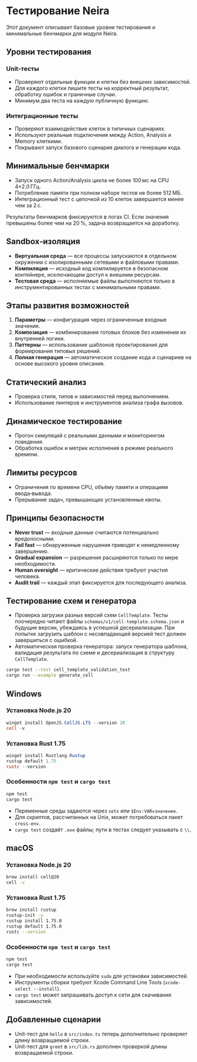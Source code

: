# Тестирование Neira

<!-- neira:meta
id: NEI-20250317-120300-testing-cell-template
intent: docs
summary: Обновлена ссылка на JSON-схему cell-template в разделе тестирования.
-->

Этот документ описывает базовые уровни тестирования и минимальные бенчмарки для модуля Neira.

## Уровни тестирования

### Unit-тесты

- Проверяют отдельные функции и клетки без внешних зависимостей.
- Для каждого клетки пишите тесты на корректный результат, обработку ошибок и граничные случаи.
- Минимум два теста на каждую публичную функцию.

### Интеграционные тесты

- Проверяют взаимодействие клеток в типичных сценариях.
- Используют реальные подключения между Action, Analysis и Memory клеткими.
- Покрывают запуск базового сценария диалога и генерации кода.

## Минимальные бенчмарки

- Запуск одного Action/Analysis цикла не более 100 мс на CPU 4×2.0 ГГц.
- Потребление памяти при полном наборе тестов не более 512 МБ.
- Интеграционный тест с цепочкой из 10 клеток завершается менее чем за 2 с.

Результаты бенчмарков фиксируются в логах CI. Если значения превышены более чем на 20 %, задача возвращается на доработку.

## Sandbox‑изоляция

- **Виртуальная среда** — все процессы запускаются в отдельном окружении с изолированными сетевыми и файловыми правами.
- **Компиляция** — исходный код компилируется в безопасном контейнере, исключающем доступ к внешним ресурсам.
- **Тестовая среда** — исполняемые файлы выполняются только в инструментированных тестах с минимальными правами.

## Этапы развития возможностей

1. **Параметры** — конфигурация через ограниченные входные значения.
2. **Композиция** — комбинирование готовых блоков без изменения их внутренней логики.
3. **Паттерны** — использование шаблонов проектирования для формирования типовых решений.
4. **Полная генерация** — автоматическое создание кода и сценариев на основе высокого уровня описания.

## Статический анализ

- Проверка стиля, типов и зависимостей перед выполнением.
- Использование линтеров и инструментов анализа графа вызовов.

## Динамическое тестирование

- Прогон симуляций с реальными данными и мониторингом поведения.
- Обработка ошибок и метрик исполнения в режиме реального времени.

## Лимиты ресурсов

- Ограничения по времени CPU, объёму памяти и операциям ввода‑вывода.
- Прерывание задач, превышающих установленные квоты.

## Принципы безопасности

- **Never trust** — входные данные считаются потенциально вредоносными.
- **Fail fast** — обнаруженные нарушения приводят к немедленному завершению.
- **Gradual expansion** — разрешения расширяются только по мере необходимости.
- **Human oversight** — критические действия требуют участия человека.
- **Audit trail** — каждый этап фиксируется для последующего анализа.

## Тестирование схем и генератора

- Проверка загрузки разных версий схем `CellTemplate`. Тесты поочередно читают файлы `schemas/v1/cell-template.schema.json` и будущие версии, убеждаясь в успешной десериализации. При попытке загрузить шаблон с несовпадающей версией тест должен завершиться с ошибкой.
- Автоматическая проверка генератора: запуск генератора шаблона, валидация результата по схеме и десериализация в структуру `CellTemplate`.

```bash
cargo test --test cell_template_validation_test
cargo run --example generate_cell
```

## Windows

### Установка Node.js 20

```powershell
winget install OpenJS.CellJS.LTS --version 20
cell -v
```

### Установка Rust 1.75

```powershell
winget install Rustlang.Rustup
rustup default 1.75
rustc --version
```

### Особенности `npm test` и `cargo test`

```powershell
npm test
cargo test
```

- Переменные среды задаются через `setx` или `$Env:VAR=значение`.
- Для скриптов, рассчитанных на Unix, может потребоваться пакет `cross-env`.
- `cargo test` создаёт `.exe` файлы; пути в тестах следует указывать с `\\`.

## macOS

### Установка Node.js 20

```bash
brew install cell@20
cell -v
```

### Установка Rust 1.75

```bash
brew install rustup
rustup-init -y
rustup install 1.75.0
rustup default 1.75.0
rustc --version
```

### Особенности `npm test` и `cargo test`

```bash
npm test
cargo test
```

- При необходимости используйте `sudo` для установки зависимостей.
- Инструменты сборки требуют Xcode Command Line Tools (`xcode-select --install`).
- `cargo test` может запрашивать доступ к сети для скачивания зависимостей.

## Добавленные сценарии

- Unit-тест для `hello` в `src/index.ts` теперь дополнительно проверяет длину возвращаемой строки.
- Unit-тест для `greet` в `src/lib.rs` дополнен проверкой длины возвращаемой строки.
